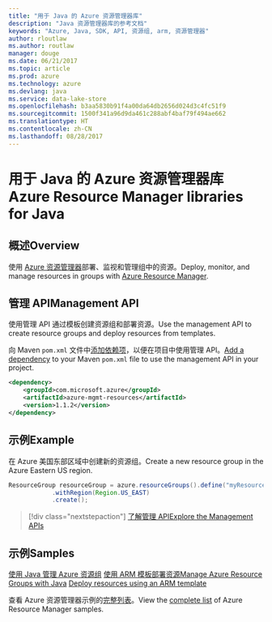 ```yaml
---
title: "用于 Java 的 Azure 资源管理器库"
description: "Java 资源管理器库的参考文档"
keywords: "Azure, Java, SDK, API, 资源组, arm, 资源管理器"
author: rloutlaw
ms.author: routlaw
manager: douge
ms.date: 06/21/2017
ms.topic: article
ms.prod: azure
ms.technology: azure
ms.devlang: java
ms.service: data-lake-store
ms.openlocfilehash: b3aa5830b91f4a00da64db2656d024d3c4fc51f9
ms.sourcegitcommit: 1500f341a96d9da461c288abf4baf79f494ae662
ms.translationtype: HT
ms.contentlocale: zh-CN
ms.lasthandoff: 08/28/2017
---
```

# <a name="azure-resource-manager-libraries-for-java"></a><span data-ttu-id="9b486-104">用于 Java 的 Azure 资源管理器库</span><span class="sxs-lookup"><span data-stu-id="9b486-104">Azure Resource Manager libraries for Java</span></span>

## <a name="overview"></a><span data-ttu-id="9b486-105">概述</span><span class="sxs-lookup"><span data-stu-id="9b486-105">Overview</span></span>

<span data-ttu-id="9b486-106">使用 [Azure 资源管理器](https://docs.microsoft.com/en-us/azure/azure-resource-manager/resource-group-overview)部署、监视和管理组中的资源。</span><span class="sxs-lookup"><span data-stu-id="9b486-106">Deploy, monitor, and manage resources in groups with [Azure Resource Manager](https://docs.microsoft.com/en-us/azure/azure-resource-manager/resource-group-overview).</span></span>

## <a name="management-api"></a><span data-ttu-id="9b486-107">管理 API</span><span class="sxs-lookup"><span data-stu-id="9b486-107">Management API</span></span>

<span data-ttu-id="9b486-108">使用管理 API 通过模板创建资源组和部署资源。</span><span class="sxs-lookup"><span data-stu-id="9b486-108">Use the management API to create resource groups and deploy resources from templates.</span></span>

<span data-ttu-id="9b486-109">向 Maven `pom.xml` 文件中[添加依赖项](https://maven.apache.org/guides/getting-started/index.html#How_do_I_use_external_dependencies)，以便在项目中使用管理 API。</span><span class="sxs-lookup"><span data-stu-id="9b486-109">[Add a dependency](https://maven.apache.org/guides/getting-started/index.html#How_do_I_use_external_dependencies) to your Maven `pom.xml` file to use the management API in your project.</span></span>


```XML
<dependency>
    <groupId>com.microsoft.azure</groupId>
    <artifactId>azure-mgmt-resources</artifactId>
    <version>1.1.2</version>
</dependency>
```

## <a name="example"></a><span data-ttu-id="9b486-110">示例</span><span class="sxs-lookup"><span data-stu-id="9b486-110">Example</span></span>

<span data-ttu-id="9b486-111">在 Azure 美国东部区域中创建新的资源组。</span><span class="sxs-lookup"><span data-stu-id="9b486-111">Create a new resource group in the Azure Eastern US region.</span></span>

```java
ResourceGroup resourceGroup = azure.resourceGroups().define("myResourceGroup")
            .withRegion(Region.US_EAST)
            .create();
```

> [!div class="nextstepaction"]
> [<span data-ttu-id="9b486-112">了解管理 API</span><span class="sxs-lookup"><span data-stu-id="9b486-112">Explore the Management APIs</span></span>](/java/api/overview/azure/resources/managementapi)

## <a name="samples"></a><span data-ttu-id="9b486-113">示例</span><span class="sxs-lookup"><span data-stu-id="9b486-113">Samples</span></span>

<span data-ttu-id="9b486-114">[使用 Java 管理 Azure 资源组][1] 
[使用 ARM 模板部署资源][2]</span><span class="sxs-lookup"><span data-stu-id="9b486-114">[Manage Azure Resource Groups with Java][1] 
[Deploy resources using an ARM template][2]</span></span>

[1]: https://github.com/Azure-Samples/resources-java-manage-resource-group
[2]: https://github.com/Azure-Samples/resources-java-deploy-using-arm-template

<span data-ttu-id="9b486-115">查看 Azure 资源管理器示例的[完整列表](https://azure.microsoft.com/resources/samples/?platform=java&term=resource)。</span><span class="sxs-lookup"><span data-stu-id="9b486-115">View the [complete list](https://azure.microsoft.com/resources/samples/?platform=java&term=resource) of Azure Resource Manager samples.</span></span>
